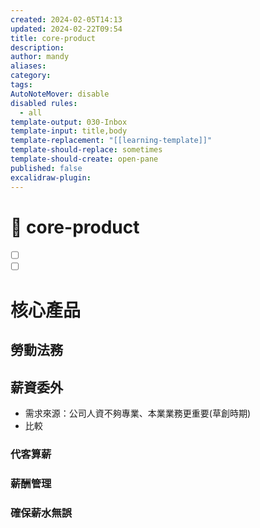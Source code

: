 ```yaml
---
created: 2024-02-05T14:13
updated: 2024-02-22T09:54
title: core-product
description: 
author: mandy
aliases: 
category: 
tags: 
AutoNoteMover: disable
disabled rules:
  - all
template-output: 030-Inbox
template-input: title,body
template-replacement: "[[learning-template]]"
template-should-replace: sometimes
template-should-create: open-pane
published: false
excalidraw-plugin: 
---
```

# 🚀 core-product

- [ ] []()
- [ ] []()

# 核心產品

## 勞動法務

## 薪資委外

- 需求來源：公司人資不夠專業、本業業務更重要(草創時期)
- 比較
### 代客算薪
### 薪酬管理

### 確保薪水無誤